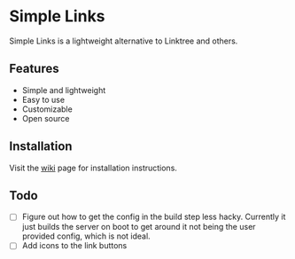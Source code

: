 # Simple Links

Simple Links is a lightweight alternative to Linktree and others.

## Features

- Simple and lightweight
- Easy to use
- Customizable
- Open source

## Installation

Visit the [wiki](https://git.fascinated.cc/Fascinated/simple-links/wiki/Installation) page for installation instructions.

## Todo

- [ ] Figure out how to get the config in the build step less hacky. Currently it just builds the server on boot to get around it not being the user provided config, which is not ideal.
- [ ] Add icons to the link buttons
